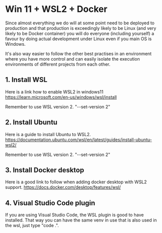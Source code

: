 # Win 11 + WSL2 + Docker

Since almost everything we do will at some point need to be deployed to production
and that production is exceedingly likely to be Linux (and very likely to be
Docker container) you will do everyone (including yourself) a favour
by doing actual development under Linux even if you main OS is Windows.

It's also way easier to follow the other best practises in an environment
where you have more control and can easily isolate the execution environments
of different projects from each other.


## 1. Install WSL
Here is a link how to enable WSL2 in windows11 https://learn.microsoft.com/en-us/windows/wsl/install

Remember to use WSL version 2. "--set-version 2" 

## 2. Install Ubuntu
Here is a guide to install Ubuntu to WSL2. https://documentation.ubuntu.com/wsl/en/latest/guides/install-ubuntu-wsl2/

Remember to use WSL version 2. "--set-version 2" 

## 3. Install Docker desktop
Here is a good link to follow when adding docker desktop with WSL2 support. https://docs.docker.com/desktop/features/wsl/ 

## 4. Visual Studio Code plugin
If you are using Visual Studio Code, the WSL plugin is good to have installed. That way you can have the same venv in use that is also used in the wsl, just type "code .".
